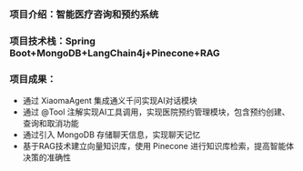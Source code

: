 ### 项目介绍：智能医疗咨询和预约系统
### 项目技术栈：Spring Boot+MongoDB+LangChain4j+Pinecone+RAG
### 项目成果：
* 通过 XiaomaAgent 集成通义千问实现AI对话模块
* 通过 @Tool 注解实现AI工具调用，实现医院预约管理模块，包含预约创建、查询和取消功能
* 通过引入 MongoDB 存储聊天信息，实现聊天记忆
* 基于RAG技术建立向量知识库，使用 Pinecone 进行知识库检索，提高智能体决策的准确性
